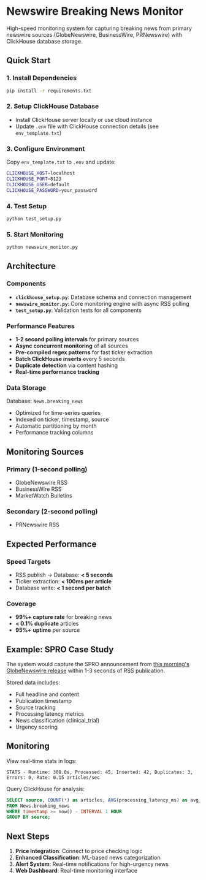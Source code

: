 # Newswire Breaking News Monitor

High-speed monitoring system for capturing breaking news from primary newswire sources (GlobeNewswire, BusinessWire, PRNewswire) with ClickHouse database storage.

## Quick Start

### 1. Install Dependencies
```bash
pip install -r requirements.txt
```

### 2. Setup ClickHouse Database
- Install ClickHouse server locally or use cloud instance
- Update `.env` file with ClickHouse connection details (see `env_template.txt`)

### 3. Configure Environment
Copy `env_template.txt` to `.env` and update:
```bash
CLICKHOUSE_HOST=localhost
CLICKHOUSE_PORT=8123
CLICKHOUSE_USER=default
CLICKHOUSE_PASSWORD=your_password
```

### 4. Test Setup
```bash
python test_setup.py
```

### 5. Start Monitoring
```bash
python newswire_monitor.py
```

## Architecture

### Components
- **`clickhouse_setup.py`**: Database schema and connection management
- **`newswire_monitor.py`**: Core monitoring engine with async RSS polling
- **`test_setup.py`**: Validation tests for all components

### Performance Features
- **1-2 second polling intervals** for primary sources
- **Async concurrent monitoring** of all sources
- **Pre-compiled regex patterns** for fast ticker extraction
- **Batch ClickHouse inserts** every 5 seconds
- **Duplicate detection** via content hashing
- **Real-time performance tracking**

### Data Storage
Database: `News.breaking_news`
- Optimized for time-series queries
- Indexed on ticker, timestamp, source
- Automatic partitioning by month
- Performance tracking columns

## Monitoring Sources

### Primary (1-second polling)
- GlobeNewswire RSS
- BusinessWire RSS  
- MarketWatch Bulletins

### Secondary (2-second polling)
- PRNewswire RSS

## Expected Performance

### Speed Targets
- RSS publish → Database: **< 5 seconds**
- Ticker extraction: **< 100ms per article**
- Database write: **< 1 second per batch**

### Coverage
- **99%+ capture rate** for breaking news
- **< 0.1% duplicate** articles
- **95%+ uptime** per source

## Example: SPRO Case Study

The system would capture the SPRO announcement from [this morning's GlobeNewswire release](https://elite.finviz.com/news/67597/spero-therapeutics-and-gsk-announce-pivot-po-phase-3-study-for-tebipenem-hbr-stopped-early-for-efficacy-following-review-by-independent-data-monitoring-committee) within 1-3 seconds of RSS publication.

Stored data includes:
- Full headline and content
- Publication timestamp
- Source tracking
- Processing latency metrics
- News classification (clinical_trial)
- Urgency scoring

## Monitoring

View real-time stats in logs:
```
STATS - Runtime: 300.0s, Processed: 45, Inserted: 42, Duplicates: 3, Errors: 0, Rate: 0.15 articles/sec
```

Query ClickHouse for analysis:
```sql
SELECT source, COUNT(*) as articles, AVG(processing_latency_ms) as avg_latency
FROM News.breaking_news 
WHERE timestamp >= now() - INTERVAL 1 HOUR
GROUP BY source;
```

## Next Steps

1. **Price Integration**: Connect to price checking logic
2. **Enhanced Classification**: ML-based news categorization  
3. **Alert System**: Real-time notifications for high-urgency news
4. **Web Dashboard**: Real-time monitoring interface 
